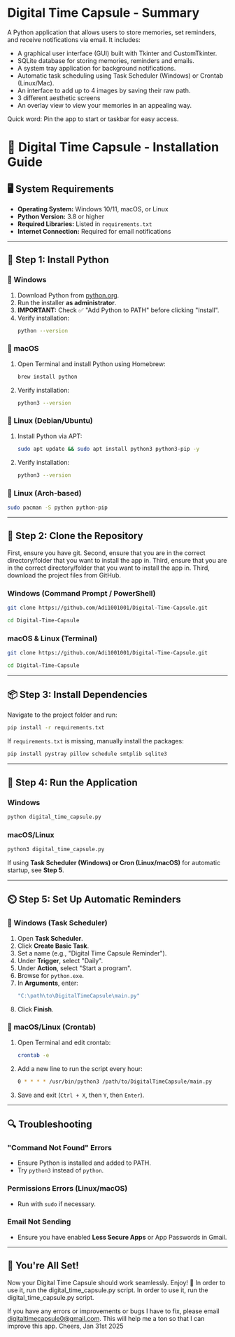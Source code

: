 # Digital Time Capsule - Summary

A Python application that allows users to store memories, set reminders, and receive notifications via email. It includes:

- A graphical user interface (GUI) built with Tkinter and CustomTkinter.
- SQLite database for storing memories, reminders and emails.
- A system tray application for background notifications.
- Automatic task scheduling using Task Scheduler (Windows) or Crontab (Linux/Mac).
- An interface to add up to 4 images by saving their raw path.
- 3 different aesthetic screens
- An overlay view to view your memories in an appealing way.

Quick word: Pin the app to start or taskbar for easy access.

# 📌 Digital Time Capsule - Installation Guide

## 🖥️ System Requirements

- **Operating System:** Windows 10/11, macOS, or Linux
- **Python Version:** 3.8 or higher
- **Required Libraries:** Listed in `requirements.txt`
- **Internet Connection:** Required for email notifications

---

## 🔽 Step 1: Install Python

### 🏁 Windows

1. Download Python from [python.org](https://www.python.org/downloads/).
2. Run the installer **as administrator**.
3. **IMPORTANT:** Check ✅ "Add Python to PATH" before clicking "Install".
4. Verify installation:
   ```sh
   python --version
   ```

### 🍏 macOS

1. Open Terminal and install Python using Homebrew:
   ```sh
   brew install python
   ```
2. Verify installation:
   ```sh
   python3 --version
   ```

### 🐧 Linux (Debian/Ubuntu)

1. Install Python via APT:
   ```sh
   sudo apt update && sudo apt install python3 python3-pip -y
   ```
2. Verify installation:
   ```sh
   python3 --version
   ```

### 🐧 Linux (Arch-based)

```sh
sudo pacman -S python python-pip
```

---

## 👥 Step 2: Clone the Repository

First, ensure you have git.
Second, ensure that you are in the correct directory/folder that you want to install the app in.
Third, ensure that you are in the correct directory/folder that you want to install the app in.
Third, download the project files from GitHub.

### Windows (Command Prompt / PowerShell)

```sh
git clone https://github.com/Adi1001001/Digital-Time-Capsule.git
```

```sh
cd Digital-Time-Capsule
```

### macOS & Linux (Terminal)

```sh
git clone https://github.com/Adi1001001/Digital-Time-Capsule.git
```

```sh
cd Digital-Time-Capsule
```

---

## 📦 Step 3: Install Dependencies

Navigate to the project folder and run:

```sh
pip install -r requirements.txt
```

If `requirements.txt` is missing, manually install the packages:

```sh
pip install pystray pillow schedule smtplib sqlite3
```

---

## 🚀 Step 4: Run the Application

### Windows

```sh
python digital_time_capsule.py
```

### macOS/Linux

```sh
python3 digital_time_capsule.py
```

If using **Task Scheduler (Windows) or Cron (Linux/macOS)** for automatic startup, see **Step 5**.

---

## ⏲️ Step 5: Set Up Automatic Reminders

### 🏁 Windows (Task Scheduler)

1. Open **Task Scheduler**.
2. Click **Create Basic Task**.
3. Set a name (e.g., "Digital Time Capsule Reminder").
4. Under **Trigger**, select "Daily".
5. Under **Action**, select "Start a program".
6. Browse for `python.exe`.
7. In **Arguments**, enter:
   ```sh
   "C:\path\to\DigitalTimeCapsule\main.py"
   ```
8. Click **Finish**.

### 🍏 macOS/Linux (Crontab)

1. Open Terminal and edit crontab:
   ```sh
   crontab -e
   ```
2. Add a new line to run the script every hour:
   ```sh
   0 * * * * /usr/bin/python3 /path/to/DigitalTimeCapsule/main.py
   ```
3. Save and exit (`Ctrl + X`, then `Y`, then `Enter`).

---

## 🔍 Troubleshooting

### "Command Not Found" Errors

- Ensure Python is installed and added to PATH.
- Try `python3` instead of `python`.

### Permissions Errors (Linux/macOS)

- Run with `sudo` if necessary.

### Email Not Sending

- Ensure you have enabled **Less Secure Apps** or App Passwords in Gmail.

---

## 🎉 You're All Set!

Now your Digital Time Capsule should work seamlessly. Enjoy! 🚀
In order to use it, run the digital_time_capsule.py script.
In order to use it, run the digital_time_capsule.py script.

If you have any errors or improvements or bugs I have to fix, please email digitaltimecapsule0@gmail.com. This will help me a ton so that I can improve this app.
Cheers, Jan 31st 2025
